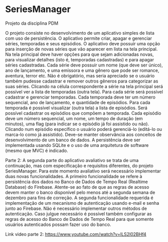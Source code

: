 # SeriesManager

Projeto da disciplina PDM 

O projeto consiste no desenvolvimento de um aplicativo simples de lista com uso de
persistência. O aplicativo permite criar, apagar e gerenciar séries, temporadas e seus
episódios. O aplicativo deve possuir uma opção para inserção de novas séries que vão aparecer
em lista na tela principal. Na tela principal deve haver opções para que sejam adicionadas
novas, para visualizar detalhes (isto é, temporadas cadastradas) e para apagar séries
cadastradas. Cada série deve possuir um nome (que deve ser único), ano de lançamento, e
uma emissora e uma gênero que pode ser romance, aventura, terror etc. Não é obrigatório,
mas seria apreciado se o usuário também pudesse cadastrar e remover outros gêneros para
categorizar as suas séries.
Clicando na célula correspondente a série na tela principal será possível ver a lista de
temporadas (outra tela). Para cada série será possível cadastrar e gerenciar temporadas. Cada
temporada deve ter um número sequencial, ano de lançamento, e quantidade de episódios.
Para cada temporada é possível visualizar (outra tela) a lista de episódios. Será possível
cadastrar os episódios que compõem a temporada. Cada episódio deve um número
sequencial, um nome, um tempo de duração (em minutos), uma flag (para indicar se o
episódio já foi assistido ou não). Clicando num episódio específico o usuário poderá gerenciá-lo
(editá-lo ou marca-lo como já assistido).
Deve-se manter observância aos conceitos de desenvolvimento de um banco de dados. A
persistência deve ser implementada usando SQLite e o uso de uma arquitetura de software
(mesmo que MVC) é indicado. 


Parte 2:
A segunda parte do aplicativo avaliativo se trata de uma continuação, mas com especificação e
requisitos diferentes, do projeto SeriesManager. Para este momento avaliativo será necessário
implementar duas novas funcionalidades. A primeiro funcionalidade se refere à persistência
dos dados no Banco de Dados de Tempo Real (Realtime Database) do Firebase. Atente-se ao
fato de que as regras de acesso devem manter o banco disponível pelo menos até a segunda
semana de dezembro para fins de correção. A segunda funcionalidade requerida é
implementação de um mecanismo de autenticação usando e-mail e senha junto ao Firebase.
Não é necessário implementar outros métodos de autenticação. Caso julgue necessário é
possível também configurar as regras de acesso do Banco de Dados de Tempo Real para que
somente usuários autenticados possam fazer uso do banco.

Link video parte 2: https://www.youtube.com/watch?v=ILS2l02BHf4
